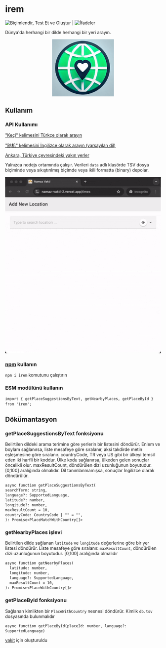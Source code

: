 # irem

![Biçimlendir, Test Et ve Oluştur](https://github.com/canbax/irem/actions/workflows/test.yml/badge.svg) | ![İfadeler](https://img.shields.io/badge/statements-92.37%25-brightgreen.svg?style=flat)

Dünya'da herhangi bir dilde herhangi bir yeri arayın.

<p align="center">
<img src="irem-icon.png" alt="Logo" width="200"/>
</p>

## Kullanım

### API Kullanımı

["Keçi" kelimesini Türkçe olarak arayın](https://vakit.vercel.app/api/searchPlaces?q=Keçi?lang=tr)

["随机" kelimesini İngilizce olarak arayın (varsayılan dil)](https://vakit.vercel.app/api/searchPlaces?q=随机)

[Ankara, Türkiye çevresindeki yakın yerler](https://vakit.vercel.app/api/nearByPlaces?lat=40.0006929&lng=32.8519762&lang=tr)

Yalnızca nodejs ortamında çalışır. Verileri `data` adlı klasörde TSV dosya biçiminde veya sıkıştırılmış biçimde veya ikili formatta (binary) depolar.

<p align="center">
<img src="recording.gif" alt="Logo" width="750"/>
</p>

### [npm](https://www.npmjs.com/package/irem) kullanın

`npm i irem` komutunu çalıştırın

### ESM modülünü kullanın

`import { getPlaceSuggestionsByText, getNearbyPlaces, getPlaceById } from 'irem';`

## Dökümantasyon

### getPlaceSuggestionsByText fonksiyonu

Belirtilen dildeki arama terimine göre yerlerin bir listesini döndürür. Enlem ve boylam sağlanırsa, liste mesafeye göre sıralanır, aksi takdirde metin eşleşmesine göre sıralanır. countryCode, TR veya US gibi bir ülkeyi temsil eden iki harfli bir koddur. Ülke kodu sağlanırsa, ülkeden gelen sonuçlar öncelikli olur. maxResultCount, döndürülen dizi uzunluğunun boyutudur. [0,100] aralığında olmalıdır. Dil tanımlanmamışsa, sonuçlar İngilizce olarak döndürülür.

```
async function getPlaceSuggestionsByText(
searchTerm: string,
language?: SupportedLanguage,
latitude?: number,
longitude?: number,
maxResultCount = 10,
countryCode: CountryCode | "" = "",
): Promise<PlaceMatchWithCountry[]>
```

### getNearbyPlaces işlevi

Belirtilen dilde sağlanan `latitude` ve `longitude` değerlerine göre bir yer listesi döndürür. Liste mesafeye göre sıralanır.
`maxResultCount`, döndürülen dizi uzunluğunun boyutudur. [0,100] aralığında olmalıdır

```
async function getNearbyPlaces(
  latitude: number,
  longitude: number,
  language?: SupportedLanguage,
  maxResultCount = 10,
): Promise<PlaceWithCountry[]>
```

### getPlaceById fonksiyonu

Sağlanan kimlikten bir `PlaceWithCountry` nesnesi döndürür. Kimlik `db.tsv` dosyasında bulunmalıdır

```
async function getPlaceById(placeId: number, language?: SupportedLanguage)
```

[vakit](https://vakit.vercel.app/) için oluşturuldu
